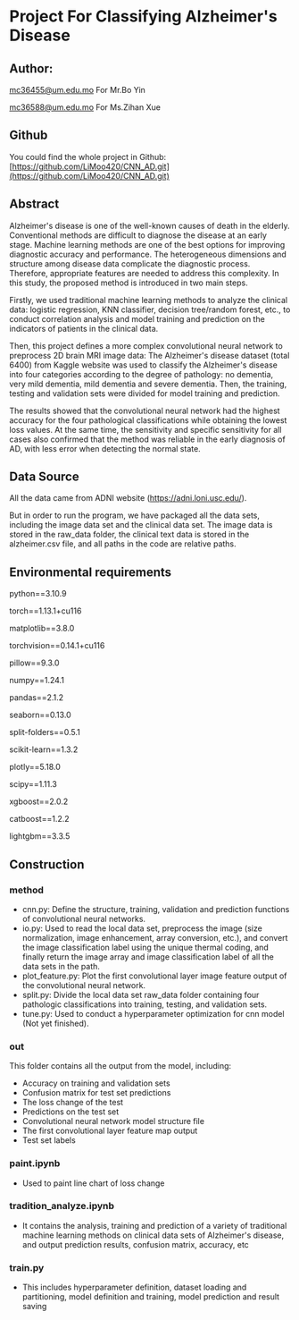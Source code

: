# Project For Classifying Alzheimer's Disease

## Author:

mc36455@um.edu.mo For Mr.Bo Yin

mc36588@um.edu.mo For Ms.Zihan Xue

## Github

You could find the whole project in Github: [https://github.com/LiMoo420/CNN_AD.git](https://github.com/LiMoo420/CNN_AD.git)

## Abstract

Alzheimer's disease is one of the well-known causes of death in the elderly. Conventional methods are difficult to diagnose the disease at an early stage. Machine learning methods are one of the best options for improving diagnostic accuracy and performance. The heterogeneous dimensions and structure among disease data complicate the diagnostic process. Therefore, appropriate features are needed to address this complexity. In this study, the proposed method is introduced in two main steps.

Firstly, we used traditional machine learning methods to analyze the clinical data: logistic regression, KNN classifier, decision tree/random forest, etc., to conduct correlation analysis and model training and prediction on the indicators of patients in the clinical data.

Then, this project defines a more complex convolutional neural network to preprocess 2D brain MRI image data: The Alzheimer's disease dataset (total 6400) from Kaggle website was used to classify the Alzheimer's disease into four categories according to the degree of pathology: no dementia, very mild dementia, mild dementia and severe dementia. Then, the training, testing and validation sets were divided for model training and prediction.

The results showed that the convolutional neural network had the highest accuracy for the four pathological classifications while obtaining the lowest loss values. At the same time, the sensitivity and specific sensitivity for all cases also confirmed that the method was reliable in the early diagnosis of AD, with less error when detecting the normal state.

## Data Source

All the  data came from ADNI website (https://adni.loni.usc.edu/).

But in order to run the program, we have packaged all the data sets, including the image data set and the clinical data set. The image data is stored in the raw_data folder, the clinical text data is stored in the alzheimer.csv file, and all paths in the code are relative paths.

## Environmental requirements

python==3.10.9

torch==1.13.1+cu116

matplotlib==3.8.0

torchvision==0.14.1+cu116

pillow==9.3.0

numpy==1.24.1

pandas==2.1.2

seaborn==0.13.0

split-folders==0.5.1

scikit-learn==1.3.2

plotly==5.18.0

scipy==1.11.3

xgboost==2.0.2

catboost==1.2.2

lightgbm==3.3.5

## Construction

### method

* cnn.py: Define the structure, training, validation and prediction functions of convolutional neural networks.
* io.py: Used to read the local data set, preprocess the image (size normalization, image enhancement, array conversion, etc.), and convert the image classification label using the unique thermal coding, and finally return the image array and image classification label of all the data sets in the path.
* plot_feature.py: Plot the first convolutional layer image feature output of the convolutional neural network.
* split.py: Divide the local data set raw_data folder containing four pathologic classifications into training, testing, and validation sets.
* tune.py: Used to conduct a hyperparameter optimization for  cnn model (Not yet finished).

### out

This folder contains all the output from the model, including:

* Accuracy on training and validation sets
* Confusion matrix for test set predictions
* The loss change of the test
* Predictions on the test set
* Convolutional neural network model structure file
* The first convolutional layer feature map output
* Test set labels

### paint.ipynb

* Used to paint line chart of loss change

### tradition_analyze.ipynb

* It contains the analysis, training and prediction of a variety of traditional machine learning methods on clinical data sets of Alzheimer's disease, and output prediction results, confusion matrix, accuracy, etc

### train.py

* This includes hyperparameter definition, dataset loading and partitioning, model definition and training, model prediction and result saving
